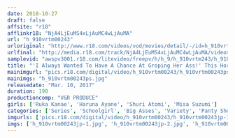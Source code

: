 ```yaml
---
date: 2018-10-27
draft: false
affsite: "r18"
afflinkr18: "NjA4LjEuMS4xLjAuMC4wLjAuMA"
url: "h_910vrtm00243"
urloriginal: "http://www.r18.com/videos/vod/movies/detail/-/id=h_910vrtm00243"
urlfinal: "http://media.r18.com/track/NjA4LjEuMS4xLjAuMC4wLjAuMA/videos/vod/movies/detail/-/id=h_910vrtm00243"
samplevid: "awspv3001.r18.com/litevideo/freepv/h/h_9/h_910vrtm243/h_910vrtm243_dmb_w.mp4"
title: "'I Always Wanted To Have A Chance At Groping Her Ass!' This Horny Big Brother Drugged His Big Ass Schoolgirl Sister With Sleeping Pills, And Now He's Living The Dream Of Creampie Sex With Her Full And Voluptuous Ass!"
mainimgurl: "pics.r18.com/digital/video/h_910vrtm00243/h_910vrtm00243ps.jpg"
mainimgs: "h_910vrtm00243ps.jpg"
releasedate: "Mar. 10, 2017"
duration: 190
productioncomp: "V&R PRODUCE"
girls: ['Ruka Kanae', 'Haruna Ayane', 'Shuri Atomi', 'Misa Suzumi']
categories: ['Series', 'Schoolgirl', 'Big Asses', 'Variety', 'Panty Shot', 'Sister', 'Creampie', 'Hi-Def']
imgurls: ['pics.r18.com/digital/video/h_910vrtm00243/h_910vrtm00243jp-1.jpg', 'pics.r18.com/digital/video/h_910vrtm00243/h_910vrtm00243jp-2.jpg', 'pics.r18.com/digital/video/h_910vrtm00243/h_910vrtm00243jp-3.jpg', 'pics.r18.com/digital/video/h_910vrtm00243/h_910vrtm00243jp-4.jpg', 'pics.r18.com/digital/video/h_910vrtm00243/h_910vrtm00243jp-5.jpg', 'pics.r18.com/digital/video/h_910vrtm00243/h_910vrtm00243jp-6.jpg', 'pics.r18.com/digital/video/h_910vrtm00243/h_910vrtm00243jp-7.jpg', 'pics.r18.com/digital/video/h_910vrtm00243/h_910vrtm00243jp-8.jpg', 'pics.r18.com/digital/video/h_910vrtm00243/h_910vrtm00243jp-9.jpg', 'pics.r18.com/digital/video/h_910vrtm00243/h_910vrtm00243jp-10.jpg', 'pics.r18.com/digital/video/h_910vrtm00243/h_910vrtm00243jp-11.jpg', 'pics.r18.com/digital/video/h_910vrtm00243/h_910vrtm00243jp-12.jpg', 'pics.r18.com/digital/video/h_910vrtm00243/h_910vrtm00243jp-13.jpg', 'pics.r18.com/digital/video/h_910vrtm00243/h_910vrtm00243jp-14.jpg', 'pics.r18.com/digital/video/h_910vrtm00243/h_910vrtm00243jp-15.jpg', 'pics.r18.com/digital/video/h_910vrtm00243/h_910vrtm00243jp-16.jpg', 'pics.r18.com/digital/video/h_910vrtm00243/h_910vrtm00243jp-17.jpg', 'pics.r18.com/digital/video/h_910vrtm00243/h_910vrtm00243jp-18.jpg', 'pics.r18.com/digital/video/h_910vrtm00243/h_910vrtm00243jp-19.jpg', 'pics.r18.com/digital/video/h_910vrtm00243/h_910vrtm00243jp-20.jpg']
imgs: ['h_910vrtm00243jp-1.jpg', 'h_910vrtm00243jp-2.jpg', 'h_910vrtm00243jp-3.jpg', 'h_910vrtm00243jp-4.jpg', 'h_910vrtm00243jp-5.jpg', 'h_910vrtm00243jp-6.jpg', 'h_910vrtm00243jp-7.jpg', 'h_910vrtm00243jp-8.jpg', 'h_910vrtm00243jp-9.jpg', 'h_910vrtm00243jp-10.jpg', 'h_910vrtm00243jp-11.jpg', 'h_910vrtm00243jp-12.jpg', 'h_910vrtm00243jp-13.jpg', 'h_910vrtm00243jp-14.jpg', 'h_910vrtm00243jp-15.jpg', 'h_910vrtm00243jp-16.jpg', 'h_910vrtm00243jp-17.jpg', 'h_910vrtm00243jp-18.jpg', 'h_910vrtm00243jp-19.jpg', 'h_910vrtm00243jp-20.jpg']
---
```

